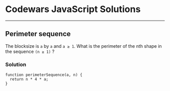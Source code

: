 # Codewars JavaScript Solutions

---

## Perimeter sequence

The blocksize is `a` by `a` and `a ≥ 1`.
What is the perimeter of the nth shape in the sequence `(n ≥ 1)` ?

### Solution
```
function perimeterSequence(a, n) {
  return n * 4 * a;
}
```